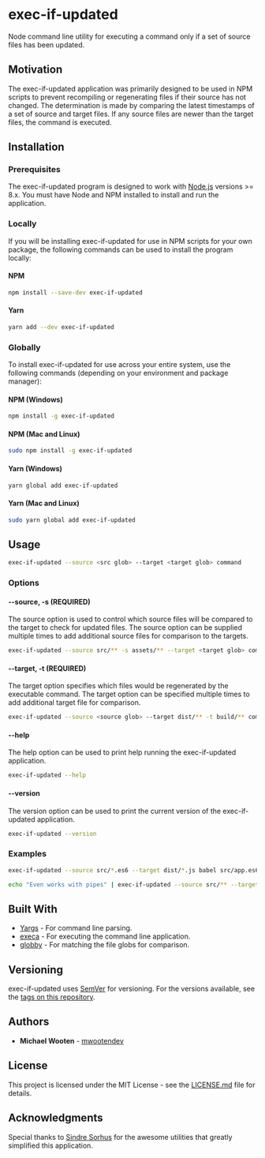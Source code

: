 # exec-if-updated

Node command line utility for executing a command only if a set of source files has been updated.

## Motivation

The exec-if-updated application was primarily designed to be used in NPM
scripts to prevent recompiling or regenerating files if their source has
not changed. The determination is made by comparing the latest timestamps
of a set of source and target files. If any source files are newer than the
target files, the command is executed.

## Installation

### Prerequisites

The exec-if-updated program is designed to work with [Node.js](http://nodejs.org) versions >= 8.x. You must have Node and NPM installed to install and run the application.

### Locally

If you will be installing exec-if-updated for use in NPM scripts for
your own package, the following commands can be used to install
the program locally:

#### NPM

```bash
npm install --save-dev exec-if-updated
```

#### Yarn

```bash
yarn add --dev exec-if-updated
```

### Globally

To install exec-if-updated for use across your entire system, use
the following commands (depending on your environment and package manager):

#### NPM (Windows)

```bash
npm install -g exec-if-updated
```

#### NPM (Mac and Linux)

```bash
sudo npm install -g exec-if-updated
```

#### Yarn (Windows)

```bash
yarn global add exec-if-updated
```

#### Yarn (Mac and Linux)

```bash
sudo yarn global add exec-if-updated
```

## Usage

```bash
exec-if-updated --source <src glob> --target <target glob> command
```

### Options

#### --source, -s **(REQUIRED)**

The source option is used to control which source files will be compared to the target
to check for updated files. The source option can be supplied multiple times to add additional source files for comparison to the targets.

```bash
exec-if-updated --source src/** -s assets/** --target <target glob> command
```

#### --target, -t **(REQUIRED)**

The target option specifies which files would be regenerated by the executable command.
The target option can be specified multiple times to add additional target file for comparison.

```bash
exec-if-updated --source <source glob> --target dist/** -t build/** command
```

#### --help

The help option can be used to print help running the exec-if-updated application.

```bash
exec-if-updated --help
```

#### --version

The version option can be used to print the current version of the exec-if-updated application.

```bash
exec-if-updated --version
```

### Examples

```bash
exec-if-updated --source src/*.es6 --target dist/*.js babel src/app.es6 -o dist/app.js
```

```bash
echo "Even works with pipes" | exec-if-updated --source src/** --target dist/** cat
```

## Built With

* [Yargs](https://github.com/yargs/yargs) - For command line parsing.
* [execa](https://github.com/sindresorhus/execa) - For executing the command line application.
* [globby](https://github.com/sindresorhus/globby) - For matching the file globs for comparison.

## Versioning

exec-if-updated uses [SemVer](http://semver.org/) for versioning. For the versions available, see the [tags on this repository](https://github.com/mwootendev/exec-if-updated/tags).

## Authors

* **Michael Wooten** - [mwootendev](https://github.com/mwootendev)

## License

This project is licensed under the MIT License - see the [LICENSE.md](LICENSE.md) file for details.

## Acknowledgments

Special thanks to [Sindre Sorhus](https://github.com/sindresorhus) for the awesome utilities that greatly simplified this application.
